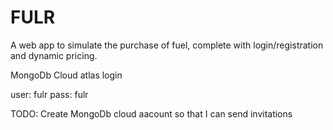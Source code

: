 # FULR
A web app to simulate the purchase of fuel, complete with login/registration and dynamic pricing.


MongoDb Cloud atlas login

user: fulr
pass: fulr


TODO: Create MongoDb cloud aacount so that I can send invitations
